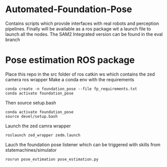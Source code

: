 # Automated-Foundation-Pose
Contains scripts which provide interfaces with real robots and perception pipelines. Finally will be available as a ros package wit a launch file to launch all the nodes.
The SAM2 Integrated version can be found in the eval branch


# Pose estimation ROS package
Place this repo in the src folder of ros catkin ws which contains the zed camera ros wrapper
Make a conda env with the requirements
```
conda create -n foundation_pose --file fp_requirements.txt
conda activate foundation_pose
```
Then source setup.bash
```
conda activate foundation_pose
source devel/setup.bash
```
Launch the zed camra wrapper
```
roslaunch zed_wrapper zedm.launch
```
Lauch the foundation pose listener which can be triggered with skills from statemachines/simulator
```
rosrun pose_estimation pose_estimation.py
```
